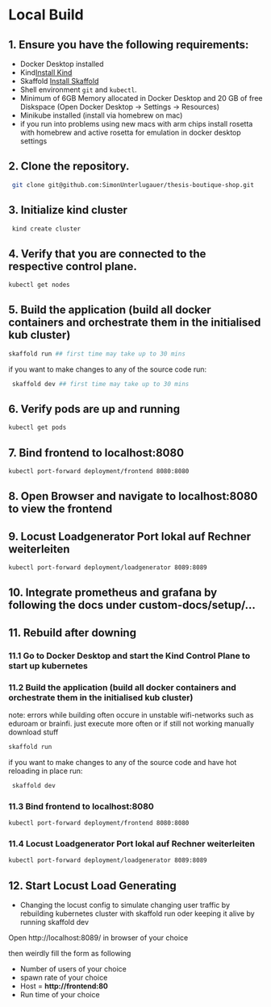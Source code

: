 # Local Build

## 1. Ensure you have the following requirements:

   - Docker Desktop installed
   - Kind[Install Kind](https://kind.sigs.k8s.io/)
   - Skaffold [Install Skaffold](https://skaffold.dev/docs/install/#standalone-binary)
   - Shell environment `git` and `kubectl`.
   - Minimum of 6GB Memory allocated in Docker Desktop and 20 GB of free Diskspace (Open Docker Desktop -> Settings -> Resources)
   - Minikube installed (install via homebrew on mac)
   - if you run into problems using new macs with arm chips install rosetta with homebrew and active rosetta for emulation in docker desktop settings

## 2. Clone the repository.

```sh
 git clone git@github.com:SimonUnterlugauer/thesis-boutique-shop.git
```

## 3. Initialize kind cluster

```sh
 kind create cluster
```

## 4. Verify that you are connected to the respective control plane.

   ```sh
   kubectl get nodes
   ```

## 5. Build the application (build all docker containers and orchestrate them in the initialised kub cluster)

   ```sh
   skaffold run ## first time may take up to 30 mins
   ```

   if you want to make changes to any of the source code run:

```sh
 skaffold dev ## first time may take up to 30 mins
```

## 6. Verify pods are up and running

   ```sh
   kubectl get pods
   ```

## 7. Bind frontend to localhost:8080

   ```sh
   kubectl port-forward deployment/frontend 8080:8080
   ```

## 8. Open Browser and navigate to localhost:8080 to view the frontend

## 9. Locust Loadgenerator Port lokal auf Rechner weiterleiten

   ```sh
   kubectl port-forward deployment/loadgenerator 8089:8089
   ```

## 10. Integrate prometheus and grafana by following the docs under custom-docs/setup/...

## 11. Rebuild after downing

### 11.1 Go to Docker Desktop and start the Kind Control Plane to start up kubernetes

### 11.2 Build the application (build all docker containers and orchestrate them in the initialised kub cluster)
   note: errors while building often occure in unstable wifi-networks such as eduroam or brainfi. just execute more often or if still not working manually download stuff

   ```sh
   skaffold run
   ```

   if you want to make changes to any of the source code and have hot reloading in place run:

```sh
 skaffold dev
```

### 11.3 Bind frontend to localhost:8080

   ```sh
   kubectl port-forward deployment/frontend 8080:8080
   ```

### 11.4 Locust Loadgenerator Port lokal auf Rechner weiterleiten

   ```sh
   kubectl port-forward deployment/loadgenerator 8089:8089
   ```

## 12. Start Locust Load Generating

- Changing the locust config to simulate changing user traffic by rebuilding kubernetes cluster with skaffold run oder keeping it alive by running skaffold dev

Open http://localhost:8089/ in browser of your choice

then weirdly fill the form as following

- Number of users of your choice
- spawn rate of your choice
- Host = **http://frontend:80**
- Run time of your choice